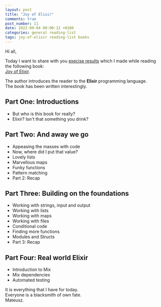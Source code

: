 ```yaml
---
layout: post
title: "Joy of Elixir"
comments: true
post_number: 11
date: 2022-09-04 00:00:12 +0100
categories: general reading-list
tags: joy-of-elixir reading-list books
---
```


Hi all,

Today I want to share with you <a href="https://github.com/mateusz-piotrowski/joy-of-elixir">execise results</a> which I made while reading the following book:  
<a href="https://joyofelixir.com/">Joy of Elixir</a>.

The author introduces the reader to the <strong>Elixir</strong> programming language.  
The book has been written interestingly.

## Part One: Introductions

- But who is this book for really?
- Elixir? Isn't that something you drink?

## Part Two: And away we go

- Appeasing the masses with code
- Now, where did I put that value?
- Lovely lists
- Marvellous maps
- Funky functions
- Pattern matching
- Part 2: Recap

## Part Three: Building on the foundations

- Working with strings, input and output
- Working with lists
- Working with maps
- Working with files
- Conditional code
- Finding more functions
- Modules and Structs
- Part 3: Recap

## Part Four: Real world Elixir

- Introduction to Mix
- Mix dependencies
- Automated testing

It is everything that I have for today.  
Everyone is a blacksmith of own fate.  
Mateusz.
